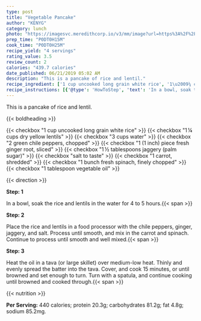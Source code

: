 ```yaml
---
type: post
title: "Vegetable Pancake"
author: "KENYG"
category: lunch
photo: "https://imagesvc.meredithcorp.io/v3/mm/image?url=https%3A%2F%2Fimages.media-allrecipes.com%2Fuserphotos%2F2176354.jpg"
prep_time: "P0DT0H15M"
cook_time: "P0DT0H25M"
recipe_yield: "4 servings"
rating_value: 3.5
review_count: 2
calories: "439.7 calories"
date_published: 06/21/2019 05:02 AM
description: "This is a pancake of rice and lentil."
recipe_ingredient: ['1 cup uncooked long grain white rice', '1\u2009¼ cups dry yellow lentils', '3 cups water', '2 green chile peppers, chopped', '1 (1 inch) piece fresh ginger root, sliced', '1\u2009½ tablespoons jaggery (palm sugar)', 'salt to taste', '1 carrot, shredded', '1 bunch fresh spinach, finely chopped', '1 tablespoon vegetable oil']
recipe_instructions: [{'@type': 'HowToStep', 'text': 'In a bowl, soak the rice and lentils in the water for 4 to 5 hours.\n'}, {'@type': 'HowToStep', 'text': 'Place the rice and lentils in a food processor with the chile peppers, ginger, jaggery, and salt. Process until smooth, and mix in the carrot and spinach. Continue to process until smooth and well mixed.\n'}, {'@type': 'HowToStep', 'text': 'Heat the oil in a tava (or large skillet) over medium-low heat. Thinly and evenly spread the batter into the tava. Cover, and cook 15 minutes, or until browned and set enough to turn. Turn with a spatula, and continue cooking until browned and cooked through.\n'}]
---
```


This is a pancake of rice and lentil. 

{{< boldheading >}}

{{< checkbox "1 cup uncooked long grain white rice" >}}
{{< checkbox "1 ¼ cups dry yellow lentils" >}}
{{< checkbox "3 cups water" >}}
{{< checkbox "2  green chile peppers, chopped" >}}
{{< checkbox "1 (1 inch) piece fresh ginger root, sliced" >}}
{{< checkbox "1 ½ tablespoons jaggery (palm sugar)" >}}
{{< checkbox "salt to taste" >}}
{{< checkbox "1  carrot, shredded" >}}
{{< checkbox "1 bunch fresh spinach, finely chopped" >}}
{{< checkbox "1 tablespoon vegetable oil" >}}


{{< direction >}}

**Step: 1**

In a bowl, soak the rice and lentils in the water for 4 to 5 hours.{{< span >}}

**Step: 2**

Place the rice and lentils in a food processor with the chile peppers, ginger, jaggery, and salt. Process until smooth, and mix in the carrot and spinach. Continue to process until smooth and well mixed.{{< span >}}

**Step: 3**

Heat the oil in a tava (or large skillet) over medium-low heat. Thinly and evenly spread the batter into the tava. Cover, and cook 15 minutes, or until browned and set enough to turn. Turn with a spatula, and continue cooking until browned and cooked through.{{< span >}}

{{< nutrition >}}

**Per Serving:** 440 calories; protein 20.3g; carbohydrates 81.2g; fat 4.8g; sodium 85.2mg.